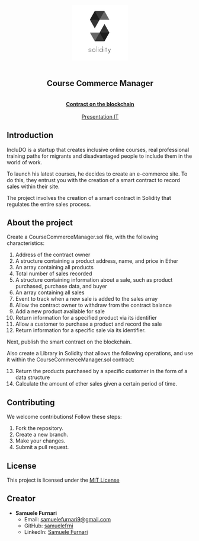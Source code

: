 <div align="center"><img src="/assets/solidity-logo-vector.svg" width="150px"></div>
<br />
<div align="center">
  <h2 align="center">Course Commerce Manager</h2>

  <p align="center">
    <br />
    <a href="https://sepolia.etherscan.io/address/0xd6d9dcca6f610818a360ee26378315391e488ed8"><strong>Contract on the blockchain</strong></a>
    <br />
    <br />
    <a href="./assets/Progetto Smart Contract con Solidity di Samuele Furnari.pdf">Presentation IT</a>
  </p>
</div>

## Introduction

IncluDO is a startup that creates inclusive online courses, real professional training paths for migrants and disadvantaged people to include them in the world of work.

To launch his latest courses, he decides to create an e-commerce site. To do this, they entrust you with the creation of a smart contract to record sales within their site.

The project involves the creation of a smart contract in Solidity that regulates the entire sales process.

## About the project

Create a CourseCommerceManager.sol file, with the following characteristics:

1. Address of the contract owner
2. A structure containing a product address, name, and price in Ether
3. An array containing all products
4. Total number of sales recorded
5. A structure containing information about a sale, such as product purchased, purchase data, and buyer
6. An array containing all sales
7. Event to track when a new sale is added to the sales array
8. Allow the contract owner to withdraw from the contract balance
9. Add a new product available for sale
10. Return information for a specified product via its identifier
11. Allow a customer to purchase a product and record the sale
12. Return information for a specific sale via its identifier.

Next, publish the smart contract on the blockchain.

Also create a Library in Solidity that allows the following operations, and use it within the CourseCommerceManager.sol contract:

13. Return the products purchased by a specific customer in the form of a data structure
14. Calculate the amount of ether sales given a certain period of time.

## Contributing

We welcome contributions! Follow these steps:

1. Fork the repository.
2. Create a new branch.
3. Make your changes.
4. Submit a pull request.

## License

This project is licensed under the [MIT License](https://opensource.org/licenses/MIT)

## Creator

- **Samuele Furnari**
  - Email: samuelefurnari9@gmail.com
  - GitHub: [samuelefrni](https://github.com/samuelefrni)
  - LinkedIn: [Samuele Furnari](https://www.linkedin.com/in/samuele-furnari-a37567220/)
